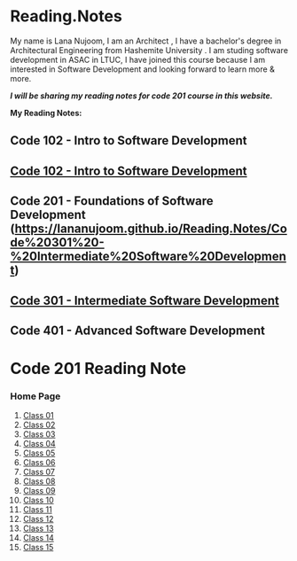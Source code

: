 # Reading.Notes

My name is Lana Nujoom, I am an Architect , I have a bachelor's degree in Architectural Engineering from Hashemite University . I am studing  software development in ASAC in LTUC, I have joined this course because I am interested in Software Development and looking forward to learn more & more.
 
 ***I will be sharing my reading notes for code 201 course in this website.***
 
  **My Reading Notes:**

## Code 102 - Intro to Software Development

##  [Code 102 - Intro to Software Development ]( https://lananujoom.github.io/Reading.Notes/Code%20102%20-%20Intro%20to%20Software%20Development)

## Code 201 - Foundations of Software Development (https://lananujoom.github.io/Reading.Notes/Code%20301%20-%20Intermediate%20Software%20Development)


##  [Code 301 - Intermediate Software Development ]( https://lananujoom.github.io/Reading.Notes/Code%20301%20-%20Intermediate%20Software%20Development)

## Code 401 - Advanced Software Development

# Code 201 Reading Note

### Home Page

 
 

 
1. [ Class 01 ]( https://lananujoom.github.io/reading_notes/class-01)
2. [ Class 02 ]( https://lananujoom.github.io/reading_notes/class-02)
3. [ Class 03 ]( https://lananujoom.github.io/reading_notes/class-03)
4. [ Class 04 ]( https://lananujoom.github.io/reading_notes/class-04)
5. [ Class 05 ]( https://lananujoom.github.io/reading_notes/class-05)
6. [ Class 06 ]( https://lananujoom.github.io/reading_notes/class-06)
7. [ Class 07 ]( https://lananujoom.github.io/reading_notes/class-07)
8. [ Class 08 ]( https://lananujoom.github.io/reading_notes/class-08)
9. [ Class 09 ]( https://lananujoom.github.io/reading_notes/class-09)
10. [ Class 10 ]( https://lananujoom.github.io/reading_notes/class-10)
11. [ Class 11 ]( https://lananujoom.github.io/reading_notes/class-11)
12. [ Class 12 ]( https://lananujoom.github.io/reading_notes/class-12)
13. [ Class 13 ]( https://lananujoom.github.io/reading_notes/class-13)
14. [ Class 14 ]( https://lananujoom.github.io/reading_notes/class-14)
15. [ Class 15 ]( https://lananujoom.github.io/reading_notes/class-15)

